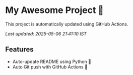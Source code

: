 # My Awesome Project 🚀

This project is automatically updated using GitHub Actions.

_Last updated: 2025-05-06 21:41:10 IST_

## Features
- Auto-update README using Python 🐍
- Auto Git push with GitHub Actions 🤖
